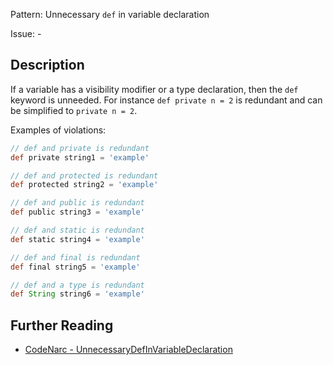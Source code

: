 Pattern: Unnecessary `def` in variable declaration

Issue: -

## Description

If a variable has a visibility modifier or a type declaration, then the `def` keyword is unneeded. For instance `def private n = 2` is redundant and can be simplified to `private n = 2`.

Examples of violations:

``` groovy
// def and private is redundant
def private string1 = 'example'

// def and protected is redundant
def protected string2 = 'example'

// def and public is redundant
def public string3 = 'example'

// def and static is redundant
def static string4 = 'example'

// def and final is redundant
def final string5 = 'example'

// def and a type is redundant
def String string6 = 'example'
```

## Further Reading

* [CodeNarc - UnnecessaryDefInVariableDeclaration](https://codenarc.github.io/CodeNarc/codenarc-rules-unnecessary.html#unnecessarydefinvariabledeclaration-rule)